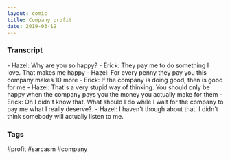 ```yaml
---
layout: comic
title: Company profit
date: 2019-03-19
---
```


<h3>Transcript</h3>
<p>
    - Hazel: Why are you so happy?
    - Erick: They pay me to do something I love. That makes me happy
    - Hazel: For every penny they pay you this company makes 10 more
    - Erick: If the company is doing good, then is good for me
    - Hazel: That's a very stupid way of thinking. You should only be happy when the company pays you the money you actually make for them
    - Erick: Oh I didn't know that. What should I do while I wait for the company to pay me what I really deserve?.
    - Hazel: I haven't though about that. I didn't think somebody will actually listen to me.
</p>

<h3>Tags</h3>
<p>#profit #sarcasm #company</p>
